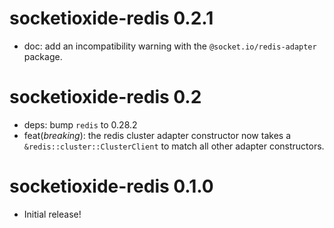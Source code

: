 # socketioxide-redis 0.2.1
* doc: add an incompatibility warning with the `@socket.io/redis-adapter` package.

# socketioxide-redis 0.2
* deps: bump `redis` to 0.28.2
* feat(*breaking*): the redis cluster adapter constructor now takes a `&redis::cluster::ClusterClient`
to match all other adapter constructors.

# socketioxide-redis 0.1.0
* Initial release!
